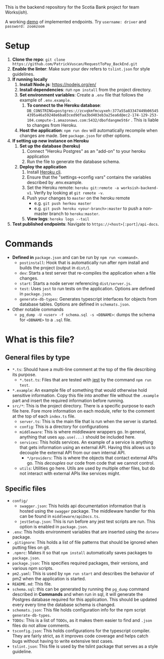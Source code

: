 This is the backend repository for the Scotia Bank project for team Works(*ish*).

A working [demo](https://worksish-backend-v1.herokuapp.com/api-docs) of implemented endpoints. Try `username: driver` 
and `password: zoomzoom`


# Setup
1. __Clone the repo__: `git clone https://github.com/PatrickVuscan/RequestToPay_BackEnd.git`
1. __Enable the linter__: Make sure your dev refers to `tslint.json` for style guidelines.
1. __If running locally__
    1. __Install Node.js__: https://nodejs.org/en/
    1. __Install dependencies__: run `npm install` from the project directory.
    1. __Set environment variables__: Create a `.env` file that follows the example of `.env.example`.
        1. __To connect to the Heroku database__:
        `DB_CONSTRING=postgres://zcvqkmfmcuyxeh:377a55a83347449b065454395a46a59248e6ba03ced9dfaa3bd403eb3a25ea6d@ec2-174-129-253-104.compute-1.amazonaws.com:5432/dbofdangme5t6r`
        . This is liable to changes from Heroku.
    1. __Host the application__: `npm run dev` will automatically recompile when changes are made. See `package.json` 
    for other options.
1. __If setting up new instance on Heroku__
    1. __Set up the database (heroku)__
        1. Connect "Heroku Postgres" as an "add-on" to your heroku application
        1. Run the file to generate the database schema.
    1. __Deploy the application__
        1. Install [Heroku cli](https://devcenter.heroku.com/articles/heroku-cli).
        1. Ensure that the "settings->config vars" contains the variables described by .env.example. 
        1. Set the Heroku remote: `heroku git:remote -a worksish-backend-v1`. Verify by looking at `git remote -v`.
        1. Push your changes to `master` on the heroku remote
            - e.g. `git push herkou master`
            - e.g. `git push heroku <your-branch>:master` to push a non-master branch to `heroku:master`.
        1. __View logs__: `heroku logs --tail`
1. __Test published endpoints__: Navigate to `https://<host>[:port]/api-docs`.

# Commands
* __Defined in__ `package.json` and can be run by `npm run <command>`.
    * `postinstall`: Hook that is automatically run after npm install and builds the project (output in `dist/`).
    * `dev`: Starts a test server that re-compiles the application when a file changes.
    * `start`: Starts a node server referencing `dist/server.js`.
    * `test`: Uses `jest` to run tests on the application. Options are defined in `package.json`.
    * `generate-db-types`: Generates typescript interfaces for objects from database tables. Options are defined in
    `schemats.json`.
* Other notable commands
    * `pg_dump -U <user> -f schema.sql -s <DBNAME>`: dumps the schema for `<DBNAME>` to a `.sql` file.


# What is this file?
## General files by type
* `*.ts`: Should have a multi-line comment at the top of the file describing its purpose.
    * `*.test.ts`: Files that are tested with 
        [jest](https://basarat.gitbooks.io/typescript/docs/testing/jest.html) by the 
        command `npm run test`.
* `*.example`: An example file of something that would otherwise hold sensitive information. Copy this file
    into another file without the `.example` part and insert the required information before running.
* `src/*`: This is the project directory. There is a specific purpose to each file here. Fore more information
    on each module, refer to the comment at the top of each `index.ts` file.
    * `server.ts`: This is the main file that is run when the server is started.
    * `config`: This is a directory for configurations
    * `middleware`: This is where middleware wrappers go. In general, anything that uses `app.use(...)` 
        should be included here.
    * `services`: This holds services. An example of a service is anything that gets information using an external
        API. Having this allows us to decouple the external API from our own internal API.
        * `*/providers`: This is where the objects that contact external APIs go. This *decouples*
            our code from code that we cannot control.
    * `utils`: Utilities go here. Utils are used by multiple other files, but do not interact with external
        APIs like services might.

## Specific files
* `config/`
    * `swagger.json`: This holds api documentation information that is hosted using the `swagger` package.
    The middleware handler for this can be found in `middleware/apiDocs.ts`.
    * `jestSetup.json`: This is run before any jest test scripts are run. This option is enabled in `package.json`.
* `.env`: This holds environment variables that are inserted using the `dotenv` package.
* `.gitignore`: This holds a list of file patterns that should be ignored when putting files on git.
* `.npmrc`: Makes it so that `npm install` automatically saves packages to `package.json`.
* `package.json`: This specifies required packages, their versions, and various npm scripts.
* `pm2.yaml`: This is used by `npm run start` and describes the behavior of pm2 when the application is started.
* `README.md`: This file.
* `schema.sql`: this can be generated by running the `pg_dump` command described in **Commands** and when run
    in sql, it will generate the Postgres database required for this application. This should be updated every
    every time the database schema is changed.
* `schemats.json`: This file holds configuration info for the npm script `generate-db-types`.
* `TODOs`: This is a list of `TODOs`, as it makes them easier to find and `.json` files do not allow comments.
* `tsconfig.json`: This holds configurations for the typescript compiler. They are fairly strict, as it improves
    code coverage and helps catch bugs without having to write extensive test cases.
* `tslint.json`: This file is used by the tslint package that serves as a style guideline.
